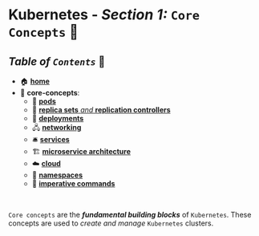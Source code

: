 # **Kubernetes** - ***Section 1:*** `Core Concepts` 🧠
## ***Table*** *of* ***`Contents`*** 📜

* 🏠 [**home**](https://github.com/aguerrero232/kubernetes-zero-to-pro)
* 🧠 **core-concepts**:
  * 🐋 [**pods**](01-pods/)
  * 👯 [**replica sets** *and* **replication controllers**](02-replica-sets/)
  * 🚀 [**deployments**](03-deployments/)
  * 🖧 [**networking**](04-networking/)
  * 🛎️ [**services**](05-services/)
  * 🏗️ [**microservice architecture**](06-microservices-architecture/)
  * ☁️ [**cloud**](07-kubernetes-on-cloud/)
  * 📛 [**namespaces**](08-namespaces/)
  * 🧙 [**imperative commands**](09-imperative-commands/)

<br />

`Core concepts` are the ***fundamental building blocks*** of `Kubernetes`. These concepts are used to *create and manage* `Kubernetes` clusters.